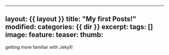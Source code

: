     
---
layout: {{ layout }}
title: "My first Posts!"
modified:
categories: {{ dir }}
excerpt:
tags: []
image:
  feature:
  teaser:
  thumb:
---

getting more familiar with Jekyll!
